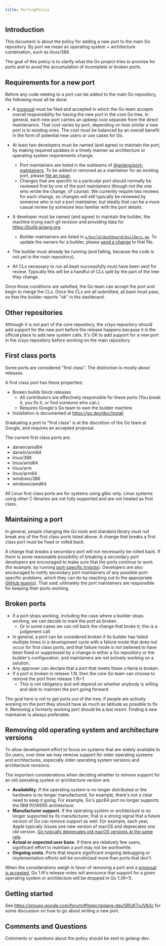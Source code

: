 ```yaml
---
title: PortingPolicy
---
```


## Introduction

This document is about the policy for adding a new port to the main Go repository. By port we mean an operating system + architecture combination, such as linux/386.

The goal of this policy is to clarify what the Go project tries to promise for ports and to avoid the accumulation of incomplete or broken ports.

## Requirements for a new port

Before any code relating to a port can be added to the main Go repository, the following must all be done:

  * A [proposal](https://go.dev/s/proposal) must be filed and accepted in which the Go team accepts overall responsibility for having the new port in the core Go tree. In general, each new port carries an upkeep cost separate from the direct maintenance. That cost varies by port, depending on how similar a new port is to existing ones. The cost must be balanced by an overall benefit in the form of potential new users or use cases for Go.

  * At least two developers must be named (and agree) to maintain the port, by making required updates in a timely manner as architecture or operating system requirements change.
      * Port maintainers are listed in the subteams of [@golang/port-maintainers](https://github.com/orgs/golang/teams/port-maintainers). To be added or removed as a maintainer for an existing port, please [file an issue](https://go.dev/issue/new).
      * Changes that are specific to a particular port should normally be reviewed first by one of the port maintainers (though not the one who wrote the change, of course).  We currently require two reviews for each change, so changes will still typically be reviewed by someone who is not a port maintainer, but ideally that can be a more casual review by someone less familiar with the port details.

  * A developer must be named (and agree) to maintain the builder, the machine trying each git revision and providing data for https://build.golang.org.
      * Builder maintainers are listed in [`x/build/dashboard/builders.go`](https://cs.opensource.google/go/x/build/+/master:dashboard/builders.go). To update the owners for a builder, please [send a change](https://go.dev/doc/contribute) to that file.

  * The builder must already be running (and failing, because the code is not yet in the main repository).

  * All CLs necessary to run all.bash successfully must have been sent for review. Typically this will be a handful of CLs split by the part of the tree they change.

Once those conditions are satisfied, the Go team can accept the port and begin to merge the CLs. Once the CLs are all submitted, all.bash must pass, so that the builder reports "ok" in the dashboard.

## Other repositories

Although it is not part of the core repository, the x/sys repository should add support for the new port before the release happens because it is the official place to add new system calls.  It's OK to add support for a new port in the x/sys repository before working on the main repository.

## First class ports

Some ports are considered "first class". The distinction is mostly about releases.

A first class port has these properties:

  * Broken builds block releases
    * All contributors are effectively responsible for these ports (You break it, you fix it, or find someone who can.)
    * Requires Google's Go team to own the builder machine
  * Installation is documented at https://go.dev/doc/install

Graduating a port to "first class" is at the discretion of the Go team at Google,
and requires an accepted proposal.

The current first class ports are:

* darwin/amd64
* darwin/arm64
* linux/386
* linux/amd64
* linux/arm
* linux/arm64
* windows/386
* windows/amd64

All Linux first class ports are for systems using glibc only.  Linux systems using other C libraries are not fully supported and are not treated as first class.

## Maintaining a port

In general, people changing the Go tools and standard library must not break any of the first class ports listed above.  A change that breaks a first class port must be fixed or rolled back.

A change that breaks a secondary port will not necessarily be rolled back.  If there is some reasonable possibility of breaking a secondary port developers are encouraged to make sure that the ports continue to work (for example, by running [port-specific trybots](https://go.dev/wiki/Slowbots)).  Developers are also encouraged to notify secondary port maintainers of any possible port-specific problems, which they can do by reaching out to the appropriate [GitHub team(s)](https://github.com/orgs/golang/teams/port-maintainers/teams).  That said, ultimately the port maintainers are responsible for keeping their ports working.

## Broken ports

* If a port stops working, including the case where a builder stops working, we can decide to mark the port as broken.
  * Or in some cases we can roll back the change that broke it; this is a judgement call.
* In general, a port can be considered broken if its builder has failed multiple times in a development cycle with a failure mode that does not occur for first class ports, and that failure mode is not believed to have been fixed or suppressed by a change in either a Go repository or the builder's configuration, and maintainers are not actively working on a solution.
* Any approver can declare that a port that meets these criteria is broken.
* If a port is broken in release 1.N, then the core Go team can choose to remove the port from release 1.N+1.
  * This is not obligatory and will depend on whether anybody is willing and able to maintain the port going forward.

The goal here is not to get ports out of the tree; if people are actively working on the port they should have as much as latitude as possible to fix it.  Removing a formerly working port should be a last resort.  Finding a new maintainer is always preferable.

## Removing old operating system and architecture versions

To allow development effort to focus on systems that are widely available to Go users, 
over time we may remove support for older operating systems and architectures, 
especially older operating system versions and architecture revisions.

The important considerations when deciding whether to remove support for an old operating system or architecture version are:

 - **Availability.** If the operating system is no longer distributed or the hardware is no longer manufactured, for example, there's not a clear need to keep it going. For example, Go's ppc64 port no longer supports the IBM POWER5 architecture.
 - **Manufacturer support.** If the operating system or architecture is no longer supported by its manufacturer, that is a strong signal that a future version of Go can remove support as well. For example, each year, Apple typically issues one new version of macOS and deprecates one old version. [Go typically deprecates old macOS versions at the same rate](https://github.com/golang/go/issues/23011#issuecomment-738395341).
 - **Actual or expected user base.** If there are relatively few users, significant effort to maintain a port may not be worthwhile.
 - **Ongoing costs.** Ports that require significant ongoing debugging or implementation efforts will be scrutinized more than ports that don't.

When the considerations weigh in favor of removing a port and a [proposal is accepted](https://go.dev/s/proposal-process), Go 1._N_'s release notes will announce that support for a given operating system or architecture will be dropped in Go 1.(_N_+1).


## Getting started

See https://groups.google.com/forum/#!topic/golang-dev/SRUK7yJVA0c for some discussion on how to go about writing a new port.

## Comments and Questions

Comments or questions about the policy should be sent to golang-dev.
